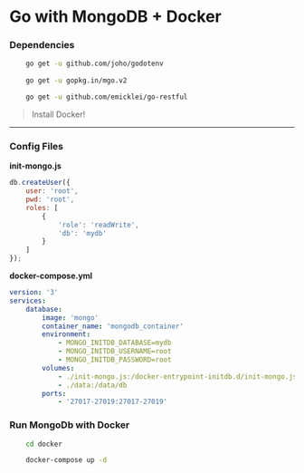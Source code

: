 # Go with MongoDB + Docker

### Dependencies

```bash
    go get -u github.com/joho/godotenv
    
    go get -u gopkg.in/mgo.v2

    go get -u github.com/emicklei/go-restful

```

> Install Docker!

---

### Config Files


__init-mongo.js__

```js
db.createUser({
    user: 'root',
    pwd: 'root',
    roles: [
        {
            'role': 'readWrite',
            'db': 'mydb'
        }
    ]
});
```


__docker-compose.yml__

```yml
version: '3'
services:
    database:
        image: 'mongo'
        container_name: 'mongodb_container'
        environment: 
            - MONGO_INITDB_DATABASE=mydb
            - MONGO_INITDB_USERNAME=root
            - MONGO_INITDB_PASSWORD=root
        volumes:
            - ./init-mongo.js:/docker-entrypoint-initdb.d/init-mongo.js:ro
            - ./data:/data/db
        ports:
            - '27017-27019:27017-27019'
```

### Run MongoDb with Docker

```bash
    cd docker

    docker-compose up -d
```








